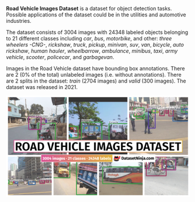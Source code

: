 **Road Vehicle Images Dataset** is a dataset for object detection tasks. Possible applications of the dataset could be in the utilities and automotive industries. 

The dataset consists of 3004 images with 24348 labeled objects belonging to 21 different classes including *car*, *bus*, *motorbike*, and other: *three wheelers -CNG-*, *rickshaw*, *truck*, *pickup*, *minivan*, *suv*, *van*, *bicycle*, *auto rickshaw*, *human hauler*, *wheelbarrow*, *ambulance*, *minibus*, *taxi*, *army vehicle*, *scooter*, *policecar*, and *garbagevan*.

Images in the Road Vehicle dataset have bounding box annotations. There are 2 (0% of the total) unlabeled images (i.e. without annotations). There are 2 splits in the dataset: *train* (2704 images) and *valid* (300 images). The dataset was released in 2021.

<img src="https://github.com/dataset-ninja/road-vehicle/raw/main/visualizations/poster.png">
